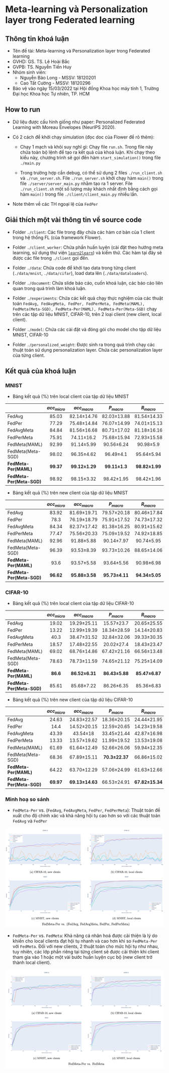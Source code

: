 # Meta-learning và Personalization layer trong Federated learning

## Thông tin khoá luận

- Tên đề tài: Meta-learning và Personalization layer trong Federated learning
- GVHD: GS. TS. Lê Hoài Bắc
- GVPB: TS. Nguyễn Tiến Huy
- Nhóm sinh viên:
    - Nguyễn Bảo Long - MSSV: 18120201
    - Cao Tất Cường - MSSV: 18120296
- Bảo vệ vào ngày 15/03/2022 tại Hội đồng Khoa học máy tính 1, Trường Đại học Khoa học Tự nhiên, TP. HCM

## How to run

- Dữ liệu được cấu hình giống như paper: Personalized Federated Learning with Moreau Envelopes (NeurIPS 2020).

- Có 2 cách để khởi chạy simulation (đọc doc của Flower để rõ thêm):

    - Chạy 1 mạch và khỏi suy nghĩ gì: Chạy file `run.sh`. Trong file này chứa toàn bộ lệnh để tạo ra kết quả của khoá luận. Khi chạy theo kiểu này, chương trình sẽ gọi đến hàm `start_simulation()` trong file `./main.py`

    - Trong trường hợp cần debug, có thể sử dụng 2 files `./run_client.sh` và `./run_server.sh`. File `./run_server.sh` khởi chạy hàm `main()` trong file `./server/server_main.py` nhằm tạo ra 1 server. File `./run_client.sh` một số lượng máy khách nhất định bằng cách gọi hàm `main()` trong file `./client/client_main.py` nhiều lần.

- Note thêm về các TH ngoại lệ của `FedPer`

## Giải thích một vài thông tin về source code

- Folder `./client`: Các file trong đây chứa các hàm cơ bản của 1 client trong hệ thống FL (của framework Flower).

- Folder `./client_worker`: Chứa phần huấn luyện (cài đặt theo hướng meta learning, sử dụng thư viện [`learn2learn`](https://github.com/learnables/learn2learn)) và kiểm thử. Các hàm tại đây sẽ được các file trong `./client` gọi đến.

- Folder `./data`: Chứa code để khởi tạo data trong từng client (`./data/mnist`, `./data/cifar`), load data lên (`./data/dataloaders`).

- Folder `./document`: Chứa slide báo cáo, cuốn khoá luận, các báo cáo liên quan trong quá trình làm khoá luận.

- Folder `./experiments`: Chứa các kết quả chạy thực nghiệm của các thuật toán `FedAvg, FedAvgMeta, FedPer, FedPerMeta, FedMeta(MAML), FedMeta(Meta-SGD), FedMeta-Per(MAML), FedMeta-Per(Meta-SGD)` chạy trên các tập dữ liệu MNIST, CIFAR-10, trên 2 loại client (new client, local client).

- Folder `./model`: Chứa các cài đặt và đóng gói cho model cho tập dữ liệu MNIST, CIFAR-10

- Folder `./personalized_weight`: Được sinh ra trong quá trình chạy các thuật toán sử dụng personalization layer. Chứa các personalization layer của từng client.

## Kết quả của khoá luận

### MNIST

- Bảng kết quả (%) trên local client của tập dữ liệu MNIST

|                            | $acc_{micro}$       | $acc_{macro}$             | $P_{macro}$               | $R_{macro}$               | $F1_{macro}$               |
| :------------------------- | :-----------------: | :-----------------------: | :-----------------------: | :-----------------------: | :------------------------: |
| FedAvg                     | 85.03               | 82.14±14.76               | 82.03±13.88               | 81.54±14.33               | 79.43±16.83                |
| FedPer                     | 77.29               | 75.48±14.84               | 76.07±14.99               | 74.01±15.13               | 72.32±15.99                |
| FedAvgMeta                 | 84.84               | 81.56±16.68               | 80.71±17.02               | 81.18±16.16               | 78.31±19.8                 |
| FedPerMeta                 | 75.91               | 74.11±16.2                | 75.68±15.94               | 72.93±15.58               | 71.22±16.77                |
| FedMeta(MAML)              | 92.99               | 91.14±5.99                | 90.56±6.24                | 90.98±5.9                 | 90.16±6.28                 |
| FedMeta(Meta-SGD)          | 98.02               | 96.35±4.62                | 96.49±4.1                 | 95.64±5.94                | 95.80±5.51                 |
| **FedMeta-Per(MAML)**      | **99.37**           | **99.12±1.29**            | **99.11±1.3**             | **98.82±1.99**            | **98.94±1.6**              |
| **FedMeta-Per(Meta-SGD)**  | 98.92               | 98.15±3.32                | 98.42±1.95                | 98.42±1.96                | 98.20±2.94                 |

- Bảng kết quả (%) trên new client của tập dữ liệu MNIST

|                            | $acc_{micro}$       | $acc_{macro}$        | $P_{macro}$             | $R_{macro}$             | $F1_{macro}$             |
| :------------------------- | :--------------: | :---------------------: | :---------------------: | :---------------------: | :----------------------: |
| FedAvg                     | 83\.92           | 81\.69±19.71            | 79\.57±20.18            | 80\.46±17.84            | 77\.66±22.54             |
| FedPer                     | 78\.3            | 76\.19±18.79            | 75\.91±17.52            | 74\.73±17.32            | 72\.72±19.3              |
| FedAvgMeta                 | 84\.34           | 82\.37±17.42            | 81\.38±16.25            | 80\.91±15.62            | 78\.78±19.31             |
| FedPerMeta                 | 77\.47           | 75\.56±20.33            | 75\.09±19.52            | 74\.92±18.85            | 72\.60±21.37             |
| FedMeta(MAML)              | 92\.96           | 91\.88±5.88             | 90\.14±7.97             | 90\.74±5.95             | 90\.02±7.34              |
| FedMeta(Meta-SGD)          | 96\.39           | 93\.53±8.39             | 93\.73±10.26            | 88\.65±14.06            | 89\.31±14.56             |
| **FedMeta-Per(MAML)**      | 93\.6            | 93\.57±5.58             | 93\.64±5.56             | 90\.98±6.98             | 91\.83±6.43              |
| **FedMeta-Per(Meta-SGD)**  | **96\.62**       | **95\.88±3.58**         | **95\.73±4.11**         | **94\.34±5.05**         | **94\.85±4.61**          |

### CIFAR-10

- Bảng kết quả (%) trên local client của tập dữ liệu CIFAR-10

|                            | $acc_{micro}$    | $acc_{macro}$            | $P_{macro}$              | $R_{macro}$              | $F1_{macro}$         |
| :------------------------- | :--------------: | :----------------------: | :----------------------: | :----------------------: | :------------------: |
| FedAvg                     | 19\.02           | 19\.29±25.11             | 15\.57±23.7              | 20\.65±25.55             | 16\.85±23.92         |
| FedPer                     | 13\.22           | 12\.99±19.39             | 18\.34±28.59             | 14\.14±20.83             | 10\.52±14.91         |
| FedAvgMeta                 | 40\.3            | 38\.47±31.52             | 32\.84±32.06             | 39\.33±30.35             | 33\.81±30.61         |
| FedPerMeta                 | 18\.57           | 17\.48±22.55             | 20\.02±27.4              | 18\.43±23.47             | 14\.54±18.67         |
| FedMeta(MAML)              | 69\.02           | 68\.76±14.86             | 67\.42±21.16             | 66\.56±13.48             | 61\.14±20            |
| FedMeta(Meta-SGD)          | 78\.63           | 78\.73±11.59             | 74\.65±21.12             | 75\.25±14.09             | 72\.87±18.31         |
| **FedMeta-Per(MAML)**      | **86\.6**        | **86\.52±6.31**          | **86\.43±5.88**          | **85\.47±6.87**          | **85\.33±6.77**      |
| **FedMeta-Per(Meta-SGD)**  | 85\.61           | 85\.68±7.22              | 86\.26±6.35              | 85\.36±6.83              | 85\.08±7.32          |

- Bảng kết quả (%) trên new client của tập dữ liệu CIFAR-10

|                            | $acc_{micro}$    | $acc_{macro}$            | $P_{macro}$              | $R_{macro}$              | $F1_{macro}$         |
| :------------------------- | :---------------: | :----------------------: | :----------------------: | :----------------------: | :-----------------------: |
| FedAvg                     | 24\.63            | 24\.83±22.57             | 18\.36±20.15             | 24\.44±21.95             | 20\.52±20.45              |
| FedPer                     | 14\.4             | 14\.52±20.15             | 12\.59±20.65             | 14\.23±19.58             | 10\.66±13.79              |
| FedAvgMeta                 | 43\.39            | 43\.54±18                | 33\.45±21.44             | 42\.87±16.98             | 35\.14±17.22              |
| FedPerMeta                 | 13\.33            | 13\.57±19.62             | 11\.99±19.52             | 13\.53±19.08             | 10\.05±13.17              |
| FedMeta(MAML)              | 61\.69            | 61\.64±12.49             | 52\.66±26.06             | 59\.94±12.35             | 50\.76±19.2               |
| FedMeta(Meta-SGD)          | 68\.36            | 67\.89±15.11             | **70\.3±22.37**          | 66\.86±15.02             | 60\.24±21.52              |
| **FedMeta-Per(MAML)**      | 64\.22            | 63\.70±12.29             | 57\.06±24.99             | 61\.63±12.66             | 53\.68±19.06              |
| **FedMeta-Per(Meta-SGD)**  | **69\.97**        | **69\.13±14.63**         | 66\.53±24.91             | **67\.82±15.34**         | **62\.42±20.94**          |

### Minh hoạ so sánh

- `FedMeta-Per` vs. (`FedAvg`, `FedAvgMeta`, `FedPer`, `FedPerMeta`): Thuật toán đề xuất cho độ chính xác và khả năng hội tụ cao hơn so với các thuật toán `FedAvg` và `FedPer`

![](./document/thesis/images/sum1.png)

- `FedMeta-Per` vs. `FedMeta`: Khả năng cá nhân hoá được cải thiện là lý do khiến cho local clients đạt hội tụ nhanh và cao hơn khi so `FedMeta-Per` với `FedMeta`. Đối với new clients, 2 thuật toán cho mức hội tụ như nhau, tuy nhiên, các lớp phần riêng tại từng client sẽ được cải thiện khi client tham gia vào 1 hoặc một vài bước huấn luyện cục bộ (new client trở thành local client).

![](./document/thesis/images/sum2.png)
